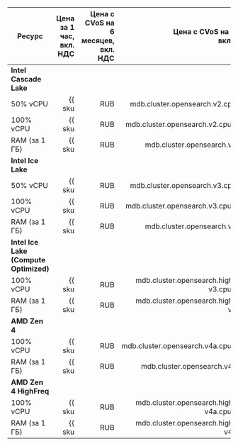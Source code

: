 
| Ресурс        | Цена за 1 час,<br>вкл. НДС                              | Цена с CVoS на 6 месяцев,<br>вкл. НДС                                                | Цена с CVoS на 1 год,<br>вкл. НДС                                                    |
|---------------|--------------------------------------------------------:|-------------------------------------------------------------------------------------:|-------------------------------------------------------------------------------------:|
| **Intel Cascade Lake**                                                                                                                                                                                                                                |
| 50% vCPU      | {{ sku|RUB|mdb.cluster.opensearch.v2.cpu.c50|string }}  | —                                                                                    | —                                                                                    |
| 100% vCPU     | {{ sku|RUB|mdb.cluster.opensearch.v2.cpu.c100|string }} | —                                                                                    | —                                                                                    |
| RAM (за 1 ГБ) | {{ sku|RUB|mdb.cluster.opensearch.v2.ram|string }}      | —                                                                                    | —                                                                                    |
| **Intel Ice Lake**                                                                                                                                                                                                                                    |
| 50% vCPU      | {{ sku|RUB|mdb.cluster.opensearch.v3.cpu.c50|string }}  | —                                                                                    | —                                                                                    |
| 100% vCPU     | {{ sku|RUB|mdb.cluster.opensearch.v3.cpu.c100|string }} | {{ sku|RUB|v1.commitment.selfcheckout.m6.mdb.opensearch.cpu.c100.v3|string }} (-15%) | {{ sku|RUB|v1.commitment.selfcheckout.y1.mdb.opensearch.cpu.c100.v3|string }} (-22%) |
| RAM (за 1 ГБ) | {{ sku|RUB|mdb.cluster.opensearch.v3.ram|string }}      | {{ sku|RUB|v1.commitment.selfcheckout.m6.mdb.opensearch.ram.v3|string }} (-15%)      | {{ sku|RUB|v1.commitment.selfcheckout.y1.mdb.opensearch.ram.v3|string }} (-22%)      |
| **Intel Ice Lake (Compute Optimized)** |
| 100% vCPU | {{ sku|RUB|mdb.cluster.opensearch.highfreq-v3.cpu.c100|string }}  | - | - |
| RAM (за 1 ГБ) | {{ sku|RUB|mdb.cluster.opensearch.highfreq-v3.ram|string }} | - | - |
| **AMD Zen 4** |
| 100% vCPU     | {{ sku|RUB|mdb.cluster.opensearch.v4a.cpu.c100|string }} | {{ sku|RUB|v1.commitment.selfcheckout.m6.mdb.opensearch.cpu.c100.v4a|string }} (-15%) | {{ sku|RUB|v1.commitment.selfcheckout.y1.mdb.opensearch.cpu.c100.v4a|string }} (-22%) |
| RAM (за 1 ГБ) | {{ sku|RUB|mdb.cluster.opensearch.v4a.ram|string }}      | {{ sku|RUB|v1.commitment.selfcheckout.m6.mdb.opensearch.ram.v4a|string }} (-15%)      | {{ sku|RUB|v1.commitment.selfcheckout.y1.mdb.opensearch.ram.v4a|string }} (-22%)      |
| **AMD Zen 4 HighFreq** |
| 100% vCPU | {{ sku|RUB|mdb.cluster.opensearch.highfreq-v4a.cpu.c100|string }} | - | - |
| RAM (за 1 ГБ) | {{ sku|RUB|mdb.cluster.opensearch.highfreq-v4a.ram|string }} | - | - |


